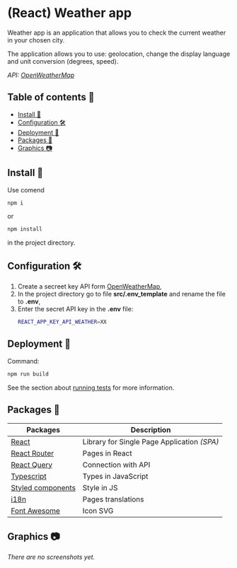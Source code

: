 # (React) Weather app

Weather app is an application that allows you to check the current weather in your chosen city.

The application allows you to use: geolocation, change the display language and unit conversion (degrees, speed).

_API: [OpenWeatherMap](https://openweathermap.org/)_

## Table of contents 📖

-   [Install 🧰](#install-)
-   [Configuration 🛠️](#configuration-%EF%B8%8F)
-   [Deployment 🔨](#deployment-)
-   [Packages 📂](#packages-)
-   [Graphics 📷](#graphics-)

## Install 🧰

Use comend

```bash
npm i
```

or

```bash
npm install
```

in the project directory.

## Configuration 🛠️

1. Create a secreet key API form [OpenWeatherMap](https://openweathermap.org/),
2. In the project directory go to file **src/.env_template** and rename the file to **.env**,
3. Enter the secret API key in the **.env** file:
    ```bash
    REACT_APP_KEY_API_WEATHER=XX
    ```

## Deployment 🔨

Command:

```bash
npm run build
```

See the section about [running tests](https://facebook.github.io/create-react-app/docs/running-tests) for more information.

## Packages 📂

| Packages                                            | Description                                 |
| --------------------------------------------------- | ------------------------------------------- |
| [React](https://reactjs.org/)                       | Library for Single Page Application _(SPA)_ |
| [React Router](https://reactrouter.com/)            | Pages in React                              |
| [React Query](https://react-query.tanstack.com/)    | Connection with API                         |
| [Typescript](https://www.typescriptlang.org/)       | Types in JavaScript                         |
| [Styled components](https://styled-components.com/) | Style in JS                                 |
| [i18n](https://react.i18next.com/)                  | Pages translations                          |
| [Font Awesome](https://fontawesome.com/)            | Icon SVG                                    |

## Graphics 📷

_There are no screenshots yet._
